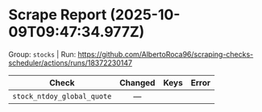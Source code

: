 # Scrape Report (2025-10-09T09:47:34.977Z)

Group: `stocks`  |  Run: https://github.com/AlbertoRoca96/scraping-checks-scheduler/actions/runs/18372230147

| Check | Changed | Keys | Error |
|---|:---:|:--|:--|
| `stock_ntdoy_global_quote` | — |  |  |
